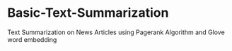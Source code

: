 # Basic-Text-Summarization
Text Summarization on News Articles using Pagerank Algorithm and Glove word embedding
